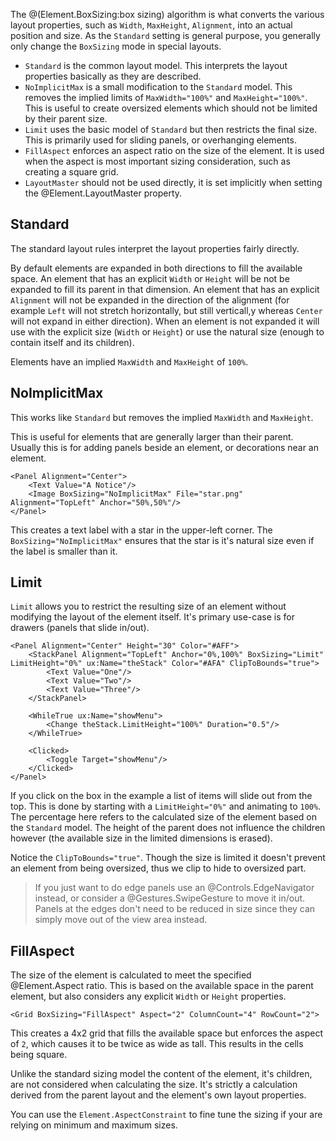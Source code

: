The @(Element.BoxSizing:box sizing) algorithm is what converts the various layout properties, such as `Width`, `MaxHeight`, `Alignment`, into an actual position and size. As the `Standard` setting is general purpose, you generally only change the `BoxSizing` mode in special layouts.

- `Standard` is the common layout model. This interprets the layout properties basically as they are described.
- `NoImplicitMax` is a small modification to the `Standard` model. This removes the implied limits of `MaxWidth="100%"` and `MaxHeight="100%"`. This is useful to create oversized elements which should not be limited by their parent size.
- `Limit` uses the basic model of `Standard` but then restricts the final size. This is primarily used for sliding panels, or overhanging elements.
- `FillAspect` enforces an aspect ratio on the size of the element. It is used when the aspect is most important sizing consideration, such as creating a square grid.
- `LayoutMaster` should not be used directly, it is set implicitly when setting the @Element.LayoutMaster property.


## Standard

The standard layout rules interpret the layout properties fairly directly.

By default elements are expanded in both directions to fill the available space. An element that has an explicit `Width` or `Height` will be not be expanded to fill its parent in that dimension. An element that has an explicit `Alignment` will not be expanded in the direction of the alignment (for example `Left` will not stretch horizontally, but still verticall,y whereas `Center` will not expand in either direction). When an element is not expanded it will use with the explicit size (`Width` or `Height`) or use the natural size (enough to contain itself and its children).

Elements have an implied `MaxWidth` and `MaxHeight` of `100%`.


## NoImplicitMax

This works like `Standard` but removes the implied `MaxWidth` and `MaxHeight`.

This is useful for elements that are generally larger than their parent. Usually this is for adding panels beside an element, or decorations near an element.

	<Panel Alignment="Center">
		<Text Value="A Notice"/>
		<Image BoxSizing="NoImplicitMax" File="star.png" Alignment="TopLeft" Anchor="50%,50%"/>
	</Panel>
	
This creates a text label with a star in the upper-left corner. The `BoxSizing="NoImplicitMax"` ensures that the star is it's natural size even if the label is smaller than it.


## Limit

`Limit` allows you to restrict the resulting size of an element without modifying the layout of the element itself. It's primary use-case is for drawers (panels that slide in/out).

	<Panel Alignment="Center" Height="30" Color="#AFF">
		<StackPanel Alignment="TopLeft" Anchor="0%,100%" BoxSizing="Limit" LimitHeight="0%" ux:Name="theStack" Color="#AFA" ClipToBounds="true">
			<Text Value="One"/>
			<Text Value="Two"/>
			<Text Value="Three"/>
		</StackPanel>
		
		<WhileTrue ux:Name="showMenu">
			<Change theStack.LimitHeight="100%" Duration="0.5"/>
		</WhileTrue>
		
		<Clicked>
			<Toggle Target="showMenu"/>
		</Clicked>
	</Panel>

If you click on the box in the example a list of items will slide out from the top. This is done by starting with a `LimitHeight="0%"` and animating to `100%`. The percentage here refers to the calculated size of the element based on the `Standard` model. The height of the parent does not influence the children however (the available size in the limited dimensions is erased).

Notice the `ClipToBounds="true"`. Though the size is limited it doesn't prevent an element from being oversized, thus we clip to hide to oversized part.

> If you just want to do edge panels use an @Controls.EdgeNavigator instead, or consider a @Gestures.SwipeGesture to move it in/out. Panels at the edges don't need to be reduced in size since they can simply move out of the view area instead.


## FillAspect

The size of the element is calculated to meet the specified @Element.Aspect ratio. This is based on the available space in the parent element, but also considers any explicit `Width` or `Height` properties.

	<Grid BoxSizing="FillAspect" Aspect="2" ColumnCount="4" RowCount="2">

This creates a 4x2 grid that fills the available space but enforces the aspect of `2`, which causes it to be twice as wide as tall. This results in the cells being square.

Unlike the standard sizing model the content of the element, it's children, are not considered when calculating the size. It's strictly a calculation derived from the parent layout and the element's own layout properties.

You can use the `Element.AspectConstraint` to fine tune the sizing if your are relying on minimum and maximum sizes.
